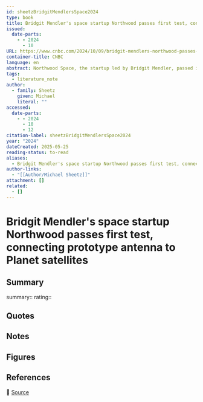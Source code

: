 ```yaml
---
id: sheetzBridgitMendlersSpace2024
type: book
title: Bridgit Mendler's space startup Northwood passes first test, connecting prototype antenna to Planet satellites
issued:
  date-parts:
    - - 2024
      - 10
URL: https://www.cnbc.com/2024/10/09/bridgit-mendlers-northwood-passes-first-satellite-antenna-test.html
container-title: CNBC
language: en
abstract: Northwood Space, the startup led by Bridgit Mendler, passed its first major development test last week by connecting with Planet imagery satellites in orbit.
tags:
  - literature_note
author:
  - family: Sheetz
    given: Michael
    literal: ""
accessed:
  date-parts:
    - - 2024
      - 10
      - 12
citation-label: sheetzBridgitMendlersSpace2024
year: "2024"
dateCreated: 2025-05-25
reading-status: to-read
aliases:
  - Bridgit Mendler's space startup Northwood passes first test, connecting prototype antenna to Planet satellites
author-links:
  - "[[Author/Michael Sheetz]]"
attachment: []
related:
  - []
---
```


# Bridgit Mendler's space startup Northwood passes first test, connecting prototype antenna to Planet satellites

## Summary
summary::
rating::

## Quotes

## Notes

## Figures

## References

🔗 [Source](https://www.cnbc.com/2024/10/09/bridgit-mendlers-northwood-passes-first-satellite-antenna-test.html)

